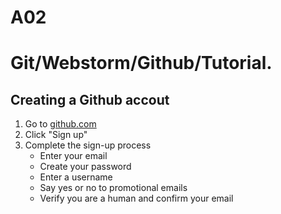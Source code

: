 # A02
<h1>
Git/Webstorm/Github/Tutorial.
</h1>
<h2>
Creating a Github accout
</h2>
<ol>
    <li>Go to <a href="https://github.com">github.com</a> </li>
    <li>Click "Sign up" </li>
    <li>Complete the sign-up process <ul>
        <li>Enter your email </li>
        <li>Create your password </li>
        <li>Enter a username </li>
        <li>Say yes or no to promotional emails</li>
        <li>Verify you are a human and confirm your email </li>
    </ul>
</ol>